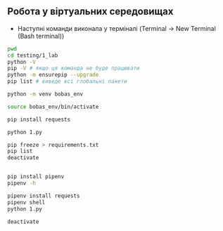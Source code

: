 ## Робота у віртуальних середовищах

- Наступні команди виконала у терміналі (Terminal -> New Terminal (Bash terminal))

```bash
pwd
cd testing/1_lab
python -V
pip -V # якщо ця команда не буде працювати
python -m ensurepip --upgrade
pip list # виведе всі глобальні пакети

python -m venv bobas_env

source bobas_env/bin/activate

pip install requests

python 1.py

pip freeze > requirements.txt
pip list
deactivate


pip install pipenv
pipenv -h

pipenv install requests
pipenv shell
python 1.py

deactivate
